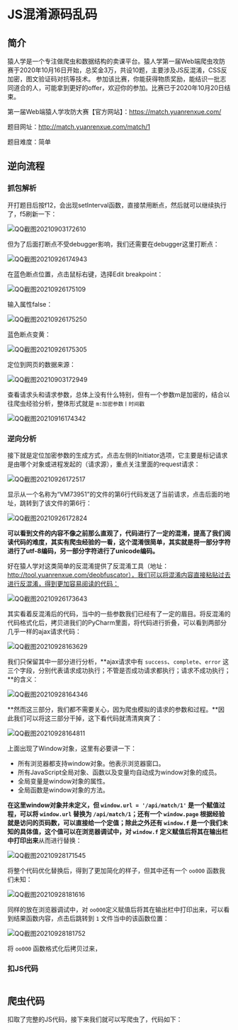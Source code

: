 # JS混淆源码乱码

## 简介

猿人学是一个专注做爬虫和数据结构的卖课平台。猿人学第一届Web端爬虫攻防赛于2020年10月16日开始，总奖金3万，共设10题，主要涉及JS反混淆，CSS反加密，图文验证码对抗等技术。 参加该比赛，你能获得物质奖励，能结识一批志同道合的人，可能拿到更好的offer，欢迎你的参加。比赛已于2020年10月20日结束。

第一届Web端猿人学攻防大赛【官方网站】：https://match.yuanrenxue.com/

题目网址：http://match.yuanrenxue.com/match/1

题目难度：简单

## 逆向流程

### 抓包解析

开打题目后按f12，会出现setInterval函数，直接禁用断点，然后就可以继续执行了，f5刷新一下：

![QQ截图20210903172610](image/QQ截图20210903172610.png)

但为了后面打断点不受debugger影响，我们还需要在debugger这里打断点：

![QQ截图20210926174943](image/QQ截图20210926174943.png)

在蓝色断点位置，点击鼠标右键，选择Edit breakpoint：

![QQ截图20210926175109](image/QQ截图20210926175109.png)

输入属性false：

![QQ截图20210926175250](image/QQ截图20210926175250.png)

蓝色断点变黄：

![QQ截图20210926175305](image/QQ截图20210926175305.png)

定位到网页的数据来源：

![QQ截图20210903172949](image/QQ截图20210903172949.png)

查看请求头和请求参数，总体上没有什么特别，但有一个参数m是加密的，结合以往爬虫经验分析，整体形式就是 `m:加密参数丨时间戳`

![QQ截图20210916174342](image/QQ截图20210916174342.png)

### 逆向分析

接下就是定位加密参数的生成方式，点击左侧的Initiator选项，它主要是标记请求是由哪个对象或进程发起的（请求源），重点关注里面的request请求：

![QQ截图20210926172517](image/QQ截图20210926172517.png)

显示从一个名称为“VM73951”的文件的第6行代码发送了当前请求，点击后面的地址，跳转到了该文件的第6行：

![QQ截图20210926172824](image/QQ截图20210926172824.png)

**可以看到文件的内容不像之前那么直观了，代码进行了一定的混淆，提高了我们阅读代码的难度，其实有爬虫经验的一看，这个混淆很简单，其实就是将一部分字符进行了utf-8编码，另一部分字符进行了unicode编码。**

好在猿人学对这类简单的反混淆提供了反混淆工具（地址：http://tool.yuanrenxue.com/deobfuscator），我们可以将混淆内容直接粘贴过去进行反混淆，得到更加容易阅读的代码：

![QQ截图20210926173643](image/QQ截图20210926173643.png)

其实看着反混淆后的代码，当中的一些参数我们已经有了一定的眉目。将反混淆的代码格式化后，拷贝进我们的PyCharm里面，将代码进行折叠，可以看到两部分几乎一样的ajax请求代码：

![QQ截图20210928163629](image/QQ截图20210928163629.png)

我们只保留其中一部分进行分析，**ajax请求中有 `success`、`complete`、`error` 这三个字段，分别代表请求成功执行；不管是否成功请求都执行；请求不成功执行；**的含义：

![QQ截图20210928164346](image/QQ截图20210928164346.png)

**然而这三部分，我们都不需要关心，因为爬虫模拟的请求的参数和过程。**因此我们可以将这三部分干掉，这下看代码就清清爽爽了：

![QQ截图20210928164811](image/QQ截图20210928164811.png)

上面出现了Window对象，这里有必要讲一下：

- 所有浏览器都支持window对象。他表示浏览器窗口。
- 所有JavaScript全局对象、函数以及变量均自动成为window对象的成员。
- 全局变量是window对象的属性。
- 全局函数是window对象的方法。

**在这里window对象并未定义，但 `window.url = '/api/match/1'` 是一个赋值过程，可以将 `window.url` 替换为 `/api/match/1`；还有一个 `window.page` 根据经验就是访问的页码数，可以直接给一个定值；除此之外还有 `window.f` 是一个我们未知的具体值，这个值可以在浏览器调试中，对 `window.f` 定义赋值后将其在输出栏中打印出来**从而进行替换：

![QQ截图20210928171545](image/QQ截图20210928171545.png)

将整个代码优化替换后，得到了更加简化的样子，但其中还有一个 `oo0O0` 函数我们未知：

![QQ截图20210928181616](image/QQ截图20210928181616.png)

同样的放在浏览器调试中，对 `oo0O0`定义赋值后将其在输出栏中打印出来，可以看到结果函数内容，点击后跳转到 `1` 文件当中的该函数位置：

![QQ截图20210928181752](image/QQ截图20210928181752.png)

将 `oo0O0` 函数格式化后拷贝过来，





### 扣JS代码

```javascript

```

## 爬虫代码

扣取了完整的JS代码，接下来我们就可以写爬虫了，代码如下：

```python

```


